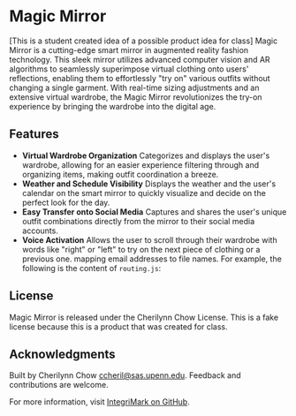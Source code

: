 # Magic Mirror

[This is a student created idea of a possible product idea
for class] Magic Mirror is a cutting-edge smart mirror in augmented reality fashion technology. This sleek mirror utilizes advanced computer vision and AR algorithms to seamlessly superimpose virtual clothing onto users' reflections, enabling them to effortlessly "try on" various outfits without changing a single garment. With real-time sizing adjustments and an extensive virtual wardrobe, the Magic Mirror revolutionizes the try-on experience by bringing the wardrobe into the digital age.

## Features

- **Virtual Wardrobe Organization** Categorizes and displays the user's wardrobe, allowing for an easier experience filtering through and organizing items, making outfit coordination a breeze.
- **Weather and Schedule Visibility** Displays the weather and the user's calendar on the smart mirror to quickly visualize and decide on the perfect look for the day. 
- **Easy Transfer onto Social Media** Captures and shares the user's unique outfit combinations directly from the mirror to their social media accounts. 
- **Voice Activation** Allows the user to scroll through their wardrobe with words like "right" or "left" to try on the next piece of clothing or a previous one.
mapping email addresses to file names. For example, the following is the content of `routing.js`:

## License

Magic Mirror is released under the Cherilynn Chow License.
This is a fake license because this is a product that was created for class.

## Acknowledgments

Built by Cherilynn Chow <ccheril@sas.upenn.edu>. Feedback and contributions are welcome.

For more information, visit [IntegriMark on GitHub](https://github.com/cherilynnchow/hugo-mock-landing-page).